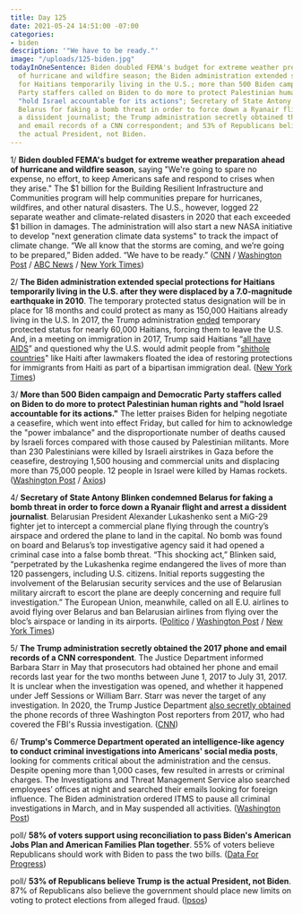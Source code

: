 ```yaml
---
title: Day 125
date: 2021-05-24 14:51:00 -07:00
categories:
- biden
description: '"We have to be ready."'
image: "/uploads/125-biden.jpg"
todayInOneSentence: Biden doubled FEMA's budget for extreme weather preparation ahead
  of hurricane and wildfire season; the Biden administration extended special protections
  for Haitians temporarily living in the U.S.; more than 500 Biden campaign and Democratic
  Party staffers called on Biden to do more to protect Palestinian human rights and
  "hold Israel accountable for its actions"; Secretary of State Antony Blinken condemned
  Belarus for faking a bomb threat in order to force down a Ryanair flight and arrest
  a dissident journalist; the Trump administration secretly obtained the 2017 phone
  and email records of a CNN correspondent; and 53% of Republicans believe Trump is
  the actual President, not Biden.
---
```


1/ **Biden doubled FEMA's budget for extreme weather preparation ahead of hurricane and wildfire season**, saying "We're going to spare no expense, no effort, to keep Americans safe and respond to crises when they arise." The $1 billion for the Building Resilient Infrastructure and Communities program will help communities prepare for hurricanes, wildfires, and other natural disasters. The U.S., however, logged 22 separate weather and climate-related disasters in 2020 that each exceeded $1 billion in damages. The administration will also start a new NASA initiative to develop "next generation climate data systems" to track the impact of climate change. “We all know that the storms are coming, and we’re going to be prepared,” Biden added. “We have to be ready.” ([CNN](https://www.cnn.com/2021/05/24/politics/fema-climate-change-biden-funding/index.html) / [Washington Post](https://www.washingtonpost.com/climate-environment/2021/05/24/biden-hurricanes-fema/) / [ABC News](https://abcnews.go.com/Politics/biden-doubles-funding-prepare-natural-disasters-keeping-climate/story?id=77874588) / [New York Times](https://www.nytimes.com/2021/05/24/climate/biden-fema-disasters.html))

2/ **The Biden administration extended special protections for Haitians temporarily living in the U.S. after they were displaced by a 7.0-magnitude earthquake in 2010**. The temporary protected status designation will be in place for 18 months and could protect as many as 150,000 Haitians already living in the U.S. In 2017, the Trump administration [ended](https://whatthefuckjusthappenedtoday.com/2017/11/21/day-306/#5-nearly-60-000-haitians-living-in-t) temporary protected status for nearly 60,000 Haitians, forcing them to leave the U.S. And, in a meeting on immigration in 2017, Trump said Haitians “[all have AIDS](https://whatthefuckjusthappenedtoday.com/2017/12/26/day-341/#4-in-a-june-meeting-on-immigration-t)” and questioned why the U.S. would admit people from "[shithole countries](https://whatthefuckjusthappenedtoday.com/2018/01/11/day-357/#1-trump-questioned-why-the-us-would)" like Haiti after lawmakers floated the idea of restoring protections for immigrants from Haiti as part of a bipartisan immigration deal. ([New York Times](https://www.nytimes.com/2021/05/22/us/politics/haitians-tps.html))

3/ **More than 500 Biden campaign and Democratic Party staffers called on Biden to do more to protect Palestinian human rights and "hold Israel accountable for its actions."** The letter praises Biden for helping negotiate a ceasefire, which went into effect Friday, but called for him to acknowledge the "power imbalance" and the disproportionate number of deaths caused by Israeli forces compared with those caused by Palestinian militants. More than 230 Palestinians were killed by Israeli airstrikes in Gaza before the ceasefire, destroying 1,500 housing and commercial units and displacing more than 75,000 people. 12 people in Israel were killed by Hamas rockets. ([Washington Post](https://www.washingtonpost.com/politics/2021/05/24/joe-biden-live-updates/#link-VSRFBIMA3FAKRGR7KZQSVNSBCA) / [Axios](https://www.axios.com/israel-biden-palestinians-c3c0f372-156e-4be4-9390-05f976208a96.html))

4/ **Secretary of State Antony Blinken condemned Belarus for faking a bomb threat in order to force down a Ryanair flight and arrest a dissident journalist**. Belarusian President Alexander Lukashenko sent a MiG-29 fighter jet to intercept a commercial plane flying through the country’s airspace and ordered the plane to land in the capital. No bomb was found on board and Belarus’s top investigative agency said it had opened a criminal case into a false bomb threat. “This shocking act,” Blinken said, “perpetrated by the Lukashenka regime endangered the lives of more than 120 passengers, including U.S. citizens. Initial reports suggesting the involvement of the Belarusian security services and the use of Belarusian military aircraft to escort the plane are deeply concerning and require full investigation.” The European Union, meanwhile, called on all E.U. airlines to avoid flying over Belarus and ban Belarusian airlines from flying over the bloc’s airspace or landing in its airports. ([Politico](https://www.politico.com/news/2021/05/23/belarus-plane-arrest-opponent-490430) / [Washington Post](https://www.washingtonpost.com/world/2021/05/24/belarus-ryanair-airplane-hijack-journalist/) / [New York Times](https://www.nytimes.com/2021/05/24/world/europe/european-union-belarus-flight-ban.html))

5/ **The Trump administration secretly obtained the 2017 phone and email records of a CNN correspondent**. The Justice Department informed Barbara Starr in May that prosecutors had obtained her phone and email records last year for the two months between June 1, 2017 to July 31, 2017. It is unclear when the investigation was opened, and whether it happened under Jeff Sessions or William Barr. Starr was never the target of any investigation. In 2020, the Trump Justice Department [also secretly obtained](https://whatthefuckjusthappenedtoday.com/2021/05/07/day-108/#6-trump%E2%80%99s-justice-department-secretl) the phone records of three Washington Post reporters from 2017, who had covered the FBI's Russia investigation. ([CNN](https://www.cnn.com/2021/05/20/politics/trump-secretly-obtained-cnn-reporter-records/index.html))

6/ **Trump's Commerce Department operated an intelligence-like agency to conduct criminal investigations into Americans' social media posts**, looking for comments critical about the administration and the census. Despite opening more than 1,000 cases, few resulted in arrests or criminal charges. The Investigations and Threat Management Service also searched employees’ offices at night and searched their emails looking for foreign influence. The Biden administration ordered ITMS to pause all criminal investigations in March, and in May suspended all activities. ([Washington Post](https://www.washingtonpost.com/investigations/2021/05/24/commerce-department-monitoring-itms/))

poll/ **58% of voters support using reconciliation to pass Biden's American Jobs Plan and American Families Plan together**. 55% of voters believe Republicans should work with Biden to pass the two bills. ([Data For Progress](https://www.dataforprogress.org/blog/2021/5/19/voters-support-american-families-jobs-plan))

poll/ **53% of Republicans believe Trump is the actual President, not Biden**. 87% of Republicans also believe the government should place new limits on voting to protect elections from alleged fraud. ([Ipsos](https://www.ipsos.com/en-us/news_and_polls/over-half-republicans-believe-donald-trump-actual-president-united-states))